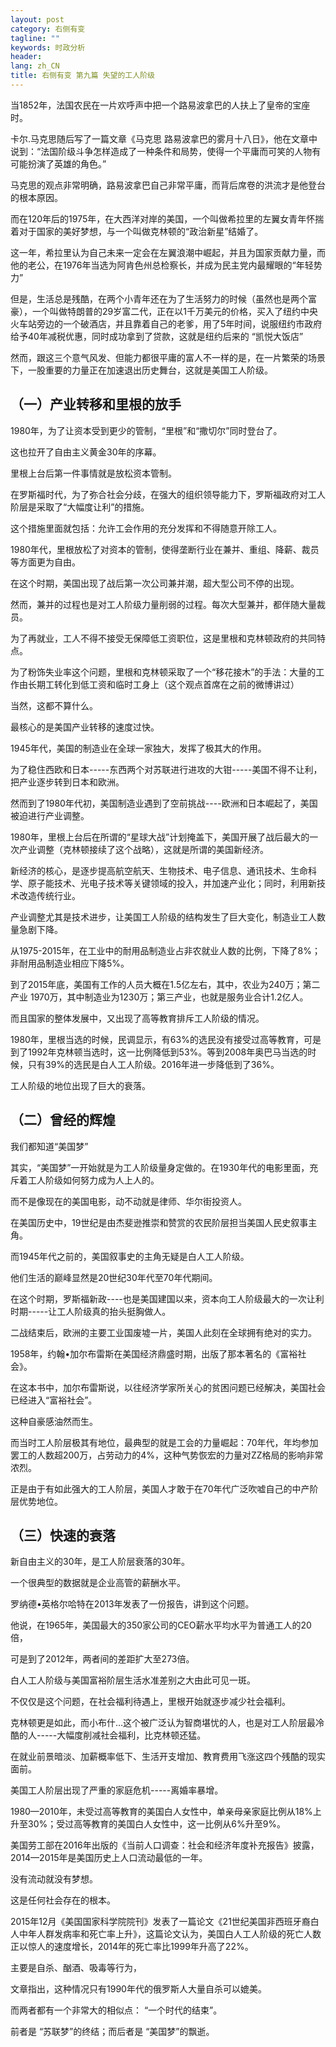 ```yaml
---
layout: post
category: 右侧有变
tagline: ""
keywords: 时政分析
header:
lang: zh_CN 
title: 右侧有变 第九篇 失望的工人阶级
---
```


当1852年，法国农民在一片欢呼声中把一个路易波拿巴的人扶上了皇帝的宝座时。

卡尔.马克思随后写了一篇文章《马克思 路易波拿巴的雾月十八日》，他在文章中说到：“法国阶级斗争怎样造成了一种条件和局势，使得一个平庸而可笑的人物有可能扮演了英雄的角色。”

马克思的观点非常明确，路易波拿巴自己非常平庸，而背后席卷的洪流才是他登台的根本原因。

而在120年后的1975年，在大西洋对岸的美国，一个叫做希拉里的左翼女青年怀揣着对于国家的美好梦想，与一个叫做克林顿的“政治新星”结婚了。

这一年，希拉里认为自己未来一定会在左翼浪潮中崛起，并且为国家贡献力量，而他的老公，在1976年当选为阿肯色州总检察长，并成为民主党内最耀眼的“年轻势力”

但是，生活总是残酷，在两个小青年还在为了生活努力的时候（虽然也是两个富豪），一个叫做特朗普的29岁富二代，正在以1千万美元的价格，买入了纽约中央火车站旁边的一个破酒店，并且靠着自己的老爹，用了5年时间，说服纽约市政府给予40年减税优惠，同时成功拿到了贷款，这就是纽约后来的 “凯悦大饭店”

然而，跟这三个意气风发、但能力都很平庸的富人不一样的是，在一片繁荣的场景下，一股重要的力量正在加速退出历史舞台，这就是美国工人阶级。

## （一）产业转移和里根的放手

1980年，为了让资本受到更少的管制，“里根”和“撒切尔”同时登台了。

这也拉开了自由主义黄金30年的序幕。

里根上台后第一件事情就是放松资本管制。

在罗斯福时代，为了弥合社会分歧，在强大的组织领导能力下，罗斯福政府对工人阶层是采取了“大幅度让利”的措施。

这个措施里面就包括：允许工会作用的充分发挥和不得随意开除工人。

1980年代，里根放松了对资本的管制，使得垄断行业在兼并、重组、降薪、裁员等方面更为自由。

在这个时期，美国出现了战后第一次公司兼并潮，超大型公司不停的出现。

然而，兼并的过程也是对工人阶级力量削弱的过程。每次大型兼并，都伴随大量裁员。

为了再就业，工人不得不接受无保障低工资职位，这是里根和克林顿政府的共同特点。

为了粉饰失业率这个问题，里根和克林顿采取了一个“移花接木”的手法：大量的工作由长期工转化到低工资和临时工身上（这个观点首席在之前的微博讲过）

当然，这都不算什么。

最核心的是美国产业转移的速度过快。

1945年代，美国的制造业在全球一家独大，发挥了极其大的作用。

为了稳住西欧和日本-----东西两个对苏联进行进攻的大钳-----美国不得不让利，把产业逐步转到日本和欧洲。

然而到了1980年代初，美国制造业遇到了空前挑战----欧洲和日本崛起了，美国被迫进行产业调整。

1980年，里根上台后在所谓的“星球大战”计划掩盖下，美国开展了战后最大的一次产业调整（克林顿接续了这个战略），这就是所谓的美国新经济。

新经济的核心，是逐步提高航空航天、生物技术、电子信息、通讯技术、生命科学、原子能技术、光电子技术等关键领域的投入，并加速产业化；同时，利用新技术改造传统行业。

产业调整尤其是技术进步，让美国工人阶级的结构发生了巨大变化，制造业工人数量急剧下降。

从1975-2015年，在工业中的耐用品制造业占非农就业人数的比例，下降了8%；非耐用品制造业相应下降5%。

到了2015年底，美国有工作的人员大概在1.5亿左右，其中，农业为240万；第二产业 1970万，其中制造业为1230万；第三产业，也就是服务业合计1.2亿人。

而且国家的整体发展中，又出现了高等教育排斥工人阶级的情况。

1980年，里根当选的时候，民调显示，有63%的选民没有接受过高等教育，可是到了1992年克林顿当选时，这一比例降低到53%。等到2008年奥巴马当选的时候，只有39%的选民是白人工人阶级。2016年进一步降低到了36%。

工人阶级的地位出现了巨大的衰落。

## （二）曾经的辉煌

我们都知道“美国梦”

其实，“美国梦”一开始就是为工人阶级量身定做的。在1930年代的电影里面，充斥着工人阶级如何努力成为人上人的。

而不是像现在的美国电影，动不动就是律师、华尔街投资人。

在美国历史中，19世纪是由杰斐逊推崇和赞赏的农民阶层担当美国人民史叙事主角。

而1945年代之前的，美国叙事史的主角无疑是白人工人阶级。

他们生活的巅峰显然是20世纪30年代至70年代期间。

在这个时期，罗斯福新政----也是美国建国以来，资本向工人阶级最大的一次让利时期-----让工人阶级真的抬头挺胸做人。

二战结束后，欧洲的主要工业国废墟一片，美国人此刻在全球拥有绝对的实力。

1958年，约翰•加尔布雷斯在美国经济鼎盛时期，出版了那本著名的《富裕社会》。

在这本书中，加尔布雷斯说，以往经济学家所关心的贫困问题已经解决，美国社会已经进入“富裕社会”。

这种自豪感油然而生。

而当时工人阶层极其有地位，最典型的就是工会的力量崛起：70年代，年均参加罢工的人数超200万，占劳动力的4%，这种气势恢宏的力量对ZZ格局的影响非常浓烈。

正是由于有如此强大的工人阶层，美国人才敢于在70年代广泛吹嘘自己的中产阶层优势地位。

## （三）快速的衰落

新自由主义的30年，是工人阶层衰落的30年。

一个很典型的数据就是企业高管的薪酬水平。

罗纳德•英格尔哈特在2013年发表了一份报告，讲到这个问题。

他说，在1965年，美国最大的350家公司的CEO薪水平均水平为普通工人的20倍，

可是到了2012年，两者间的差距扩大至273倍。

白人工人阶级与美国富裕阶层生活水准差别之大由此可见一斑。

不仅仅是这个问题，在社会福利待遇上，里根开始就逐步减少社会福利。

克林顿更是如此，而小布什…这个被广泛认为智商堪忧的人，也是对工人阶层最冷酷的人-----大幅度削减社会福利，比克林顿还猛。

在就业前景暗淡、加薪概率低下、生活开支增加、教育费用飞涨这四个残酷的现实面前。

美国工人阶层出现了严重的家庭危机-----离婚率暴增。

1980—2010年，未受过高等教育的美国白人女性中，单亲母亲家庭比例从18%上升至30%；受过高等教育的美国白人女性中，这一比例从6%升至9%。

美国劳工部在2016年出版的《当前人口调查：社会和经济年度补充报告》披露，2014—2015年是美国历史上人口流动最低的一年。

没有流动就没有梦想。

这是任何社会存在的根本。

2015年12月《美国国家科学院院刊》发表了一篇论文《21世纪美国非西班牙裔白人中年人群发病率和死亡率上升》，这篇论文认为，美国白人工人阶级的死亡人数正以惊人的速度增长，2014年的死亡率比1999年升高了22%。

主要是自杀、酗酒、吸毒等行为，

文章指出，这种情况只有1990年代的俄罗斯人大量自杀可以媲美。

而两者都有一个非常大的相似点： “一个时代的结束”。

前者是 “苏联梦”的终结；而后者是 “美国梦”的飘逝。

